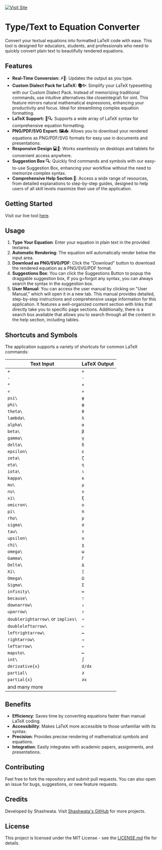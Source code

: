 [![Visit Site](https://img.shields.io/badge/Visit_Site-Text%20to%20Equation-blue)](https://shashwatanayak.github.io/text-to-equation/)


# Type/Text to Equation Converter

Convert your textual equations into formatted LaTeX code with ease. This tool is designed for educators, students, and professionals who need to quickly convert plain text to beautifully rendered equations.

## Features

- **Real-Time Conversion: ⚡🔄**: Updates the output as you type.
- **Custom Dialect Pack for LaTeX: 📚✨**: Simplify your LaTeX typesetting with our Custom Dialect Pack. Instead of memorizing traditional commands, use intuitive alternatives like closeintegral\ for oint\. This feature mirrors natural mathematical expressions, enhancing your productivity and focus. Ideal for streamlining complex equation formatting.
- **LaTeX Support: 📄🔍**: Supports a wide array of LaTeX syntax for comprehensive equation formatting.
- **PNG/PDF/SVG Export: 🖼️📥**: Allows you to download your rendered equations as PNG/PDF/SVG formats for easy use in documents and presentations.
- **Responsive Design 💻📱**: Works seamlessly on desktops and tablets for convenient access anywhere.
- **Suggestion Box 🔍**: Quickly find commands and symbols with our easy-to-use Suggestion Box, enhancing your workflow without the need to memorize complex syntax.
- **Comprehensive Help Section 📘**: Access a wide range of resources, from detailed explanations to step-by-step guides, designed to help users of all skill levels maximize their use of the application.
## Getting Started

Visit our live tool [here](https://shashwatanayak.github.io/text-to-equation/).

## Usage

1. **Type Your Equation**: Enter your equation in plain text in the provided textarea.
2. **Automatic Rendering**: The equation will automatically render below the input area.
3. **Download as PNG/SVG/PDF**: Click the "Download" button to download the rendered equation as a PNG/SVG/PDF format.
4. **Suggestions Box**: You can click the Suggestions Button to popup the draggable suggestion box, If you g=forgot any syntax, you can always search the syntax in the suggestion box.
5. **User Manual**: You can access the user manual by clicking on "User Manual," which will open it in a new tab. This manual provides detailed, step-by-step instructions and comprehensive usage information for this application. It features a well-organized content section with links that directly take you to specific page sections. Additionally, there is a search box available that allows you to search through all the content in the help section, including tables.

## Shortcuts and Symbols

The application supports a variety of shortcuts for common LaTeX commands:

| Text Input            | LaTeX Output            |
|-----------------------|-------------------------|
| `+`                   | `+`                     |
| `-`                   | `-`                     |
| `*`                   | `×`                     |
| `÷`                   | `÷`                     |
| `psi\`                | `ψ`                     |
| `phi\`                | `φ`                     |
| `theta\`              | `θ`                     |
| `lambda\`             | `λ`                     |
| `alpha\`              | `α`                     |
| `beta\`               | `β`                     |
| `gamma\`              | `γ`                     |
| `delta\`              | `δ`                     |
| `epsilon\`            | `ε`                     |
| `zeta\`               | `ζ`                     |
| `eta\`                | `η`                     |
| `iota\`               | `ι`                     |
| `kappa\`              | `κ`                     |
| `mu\`                 | `μ`                     |
| `nu\`                 | `ν`                     |
| `xi\`                 | `ξ`                     |
| `omicron\`            | `ο`                     |
| `pi\`                 | `π`                     |
| `rho\`                | `ρ`                     |
| `sigma\`              | `σ`                     |
| `tau\`                | `τ`                     |
| `upsilon\`            | `υ`                     |
| `chi\`                | `χ`                     |
| `omega\`              | `ω`                     |
| `Gamma\`              | `Γ`                     |
| `Delta\`              | `Δ`                     |
| `Xi\`                 | `Ξ`                     |
| `Omega\`              | `Ω`                     |
| `Sigma\`              | `Σ`                     |
| `infinity\`           | `∞`                     |
| `because\`            | `∵`                     |
| `downarrow\`          | `↓`                     |
| `uparrow\`            | `↑`                     |
| `doublerightarrow\` or `implies\` | `⇒`         |
| `doubleleftarrow\`    | `⇐`                     |
| `leftrightarrow\`     | `↔`                     |
| `rightarrow\`         | `→`                     |
| `leftarrow\`          | `←`                     |
| `mapsto\`             | `↦`                     |
| `int\`                | `∫`                     |
| `derivative{x}`       | `d/dx`                  |
| `partial\`            | `∂`                     |
| `partial{x}`          | `∂x`                    |
| and many more                                   |

## Benefits

- **Efficiency**: Saves time by converting equations faster than manual LaTeX coding.
- **Accessibility**: Makes LaTeX more accessible to those unfamiliar with its syntax.
- **Precision**: Provides precise rendering of mathematical symbols and equations.
- **Integration**: Easily integrates with academic papers, assignments, and presentations.

## Contributing

Feel free to fork the repository and submit pull requests. You can also open an issue for bugs, suggestions, or new feature requests.

## Credits

Developed by Shashwata. Visit [Shashwata's GitHub](https://github.com/shashwatanayak) for more projects.

## License

This project is licensed under the MIT License - see the [LICENSE.md](LICENSE.md) file for details.

